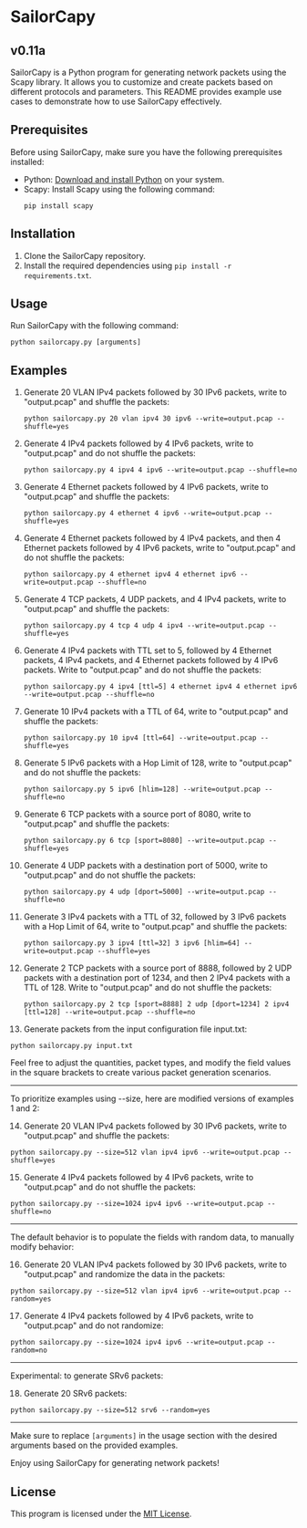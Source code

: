 # SailorCapy
## v0.11a

SailorCapy is a Python program for generating network packets using the Scapy library. It allows you to customize and create packets based on different protocols and parameters. This README provides example use cases to demonstrate how to use SailorCapy effectively.

## Prerequisites

Before using SailorCapy, make sure you have the following prerequisites installed:

- Python: [Download and install Python](https://www.python.org/downloads/) on your system.
- Scapy: Install Scapy using the following command:
  ```
  pip install scapy
  ```

## Installation

1. Clone the SailorCapy repository.
2. Install the required dependencies using `pip install -r requirements.txt`.

## Usage

Run SailorCapy with the following command:

```
python sailorcapy.py [arguments]
```

## Examples

 1. Generate 20 VLAN IPv4 packets followed by 30 IPv6 packets, write to "output.pcap" and shuffle the packets:
    ```
    python sailorcapy.py 20 vlan ipv4 30 ipv6 --write=output.pcap --shuffle=yes
    ```

 2. Generate 4 IPv4 packets followed by 4 IPv6 packets, write to "output.pcap" and do not shuffle the packets:
    ```
    python sailorcapy.py 4 ipv4 4 ipv6 --write=output.pcap --shuffle=no
    ```

 3. Generate 4 Ethernet packets followed by 4 IPv6 packets, write to "output.pcap" and shuffle the packets:
    ```
    python sailorcapy.py 4 ethernet 4 ipv6 --write=output.pcap --shuffle=yes
    ```

 4. Generate 4 Ethernet packets followed by 4 IPv4 packets, and then 4 Ethernet packets followed by 4 IPv6 packets, write to "output.pcap" and do not shuffle the packets:
    ```
    python sailorcapy.py 4 ethernet ipv4 4 ethernet ipv6 --write=output.pcap --shuffle=no
    ```

 5. Generate 4 TCP packets, 4 UDP packets, and 4 IPv4 packets, write to "output.pcap" and shuffle the packets:
    ```
    python sailorcapy.py 4 tcp 4 udp 4 ipv4 --write=output.pcap --shuffle=yes
    ```

 6. Generate 4 IPv4 packets with TTL set to 5, followed by 4 Ethernet packets, 4 IPv4 packets, and 4 Ethernet packets followed by 4 IPv6 packets. Write to "output.pcap" and do not shuffle the packets:
    ```
    python sailorcapy.py 4 ipv4 [ttl=5] 4 ethernet ipv4 4 ethernet ipv6 --write=output.pcap --shuffle=no
    ```

 7. Generate 10 IPv4 packets with a TTL of 64, write to "output.pcap" and shuffle the packets:
    ```
    python sailorcapy.py 10 ipv4 [ttl=64] --write=output.pcap --shuffle=yes
    ```

 8. Generate 5 IPv6 packets with a Hop Limit of 128, write to "output.pcap" and do not shuffle the packets:
    ```
    python sailorcapy.py 5 ipv6 [hlim=128] --write=output.pcap --shuffle=no
    ```

 9. Generate 6 TCP packets with a source port of 8080, write to "output.pcap" and shuffle the packets:
    ```
    python sailorcapy.py 6 tcp [sport=8080] --write=output.pcap --shuffle=yes
    ```

 10. Generate 4 UDP packets with a destination port of 5000, write to "output.pcap" and do not shuffle the packets:
     ```
     python sailorcapy.py 4 udp [dport=5000] --write=output.pcap --shuffle=no
     ```

 11. Generate 3 IPv4 packets with a TTL of 32, followed by 3 IPv6 packets with a Hop Limit of 64, write to "output.pcap" and shuffle the packets:
     ```
     python sailorcapy.py 3 ipv4 [ttl=32] 3 ipv6 [hlim=64] --write=output.pcap --shuffle=yes
     ```

 12. Generate 2 TCP packets with a source port of 8888, followed by 2 UDP packets with a destination port of 1234, and then 2 IPv4 packets with a TTL of 128. Write to "output.pcap" and do not shuffle the packets:
     ```
     python sailorcapy.py 2 tcp [sport=8888] 2 udp [dport=1234] 2 ipv4 [ttl=128] --write=output.pcap --shuffle=no
     ```

  13. Generate packets from the input configuration file input.txt:
  ```
  python sailorcapy.py input.txt
  ```

Feel free to adjust the quantities, packet types, and modify the field values in the square brackets to create various packet generation scenarios.

---

To prioritize examples using --size, here are modified versions of examples 1 and 2:

   14. Generate 20 VLAN IPv4 packets followed by 30 IPv6 packets, write to "output.pcap" and shuffle the packets:
   ```
   python sailorcapy.py --size=512 vlan ipv4 ipv6 --write=output.pcap --shuffle=yes
   ```
   15. Generate 4 IPv4 packets followed by 4 IPv6 packets, write to "output.pcap" and do not shuffle the packets:
   ```
   python sailorcapy.py --size=1024 ipv4 ipv6 --write=output.pcap --shuffle=no
   ```
---

The default behavior is to populate the fields with random data, to manually modify behavior:

   16. Generate 20 VLAN IPv4 packets followed by 30 IPv6 packets, write to "output.pcap" and randomize the data in the packets:
   ```
   python sailorcapy.py --size=512 vlan ipv4 ipv6 --write=output.pcap --random=yes
   ```
   17. Generate 4 IPv4 packets followed by 4 IPv6 packets, write to "output.pcap" and do not randomize:
   ```
   python sailorcapy.py --size=1024 ipv4 ipv6 --write=output.pcap --random=no
   ```
---

Experimental: to generate SRv6 packets:

   18. Generate 20 SRv6 packets:
   ```
   python sailorcapy.py --size=512 srv6 --random=yes
   ```
---

Make sure to replace `[arguments]` in the usage section with the desired arguments based on the provided examples.

Enjoy using SailorCapy for generating network packets!

## License 

This program is licensed under the [MIT License](https://opensource.org/licenses/MIT).